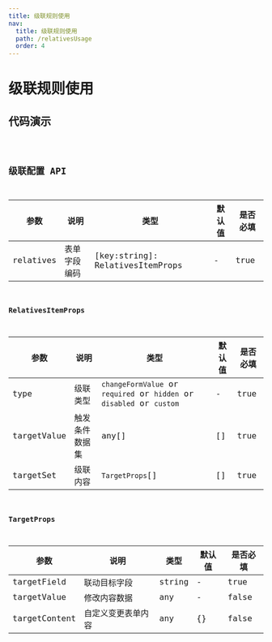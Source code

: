 ```yaml
---
title: 级联规则使用
nav:
  title: 级联规则使用
  path: /relativesUsage
  order: 4
---
```


# 级联规则使用

## 代码演示

<code src="./relativesUsage.tsx" />

## 级联配置 API

| 参数      | 说明         | 类型                             | 默认值 | 是否必填 |
| --------- | ------------ | -------------------------------- | ------ | -------- |
| relatives | 表单字段编码 | [key:string]: RelativesItemProps | -      | true     |

### RelativesItemProps

| 参数        | 说明           | 类型                                                                  | 默认值 | 是否必填 |
| ----------- | -------------- | --------------------------------------------------------------------- | ------ | -------- |
| type        | 级联类型       | `changeFormValue` or `required` or `hidden` or `disabled` or `custom` | -      | true     |
| targetValue | 触发条件数据集 | any[]                                                                 | []     | true     |
| targetSet   | 级联内容       | `TargetProps`[]                                                       | []     | true     |

### TargetProps

| 参数          | 说明               | 类型   | 默认值 | 是否必填 |
| ------------- | ------------------ | ------ | ------ | -------- |
| targetField   | 联动目标字段       | string | -      | true     |
| targetValue   | 修改内容数据       | any    | -      | false    |
| targetContent | 自定义变更表单内容 | any    | {}     | false    |
